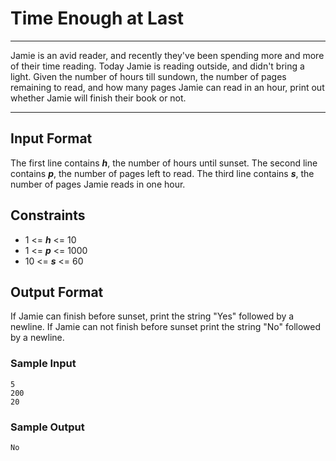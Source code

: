# Time Enough at Last

---

Jamie is an avid reader, and recently they've been spending more and more of their time reading. Today Jamie is reading outside, and didn't bring a light. Given the number of hours till sundown, the number of pages remaining to read, and how many pages Jamie can read in an hour, print out whether Jamie will finish their book or not.

---

## Input Format

The first line contains __*h*__, the number of hours until sunset.
The second line contains __*p*__, the number of pages left to read.
The third line contains __*s*__, the number of pages Jamie reads in one hour.

## Constraints

- 1 <= __*h*__ <= 10
- 1 <= __*p*__ <= 1000
- 10 <= __*s*__ <= 60

## Output Format

If Jamie can finish before sunset, print the string "Yes" followed by a newline.
If Jamie can not finish before sunset print the string "No" followed by a newline.

### Sample Input
```
5
200
20
```

### Sample Output
```
No
```
